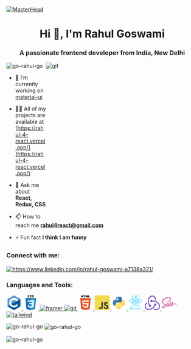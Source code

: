 [![MasterHead](https://wallpapercave.com/wp/wp7717992.png)](https://rishavchanda.io)
<h1 align="center">Hi 👋, I'm Rahul Goswami</h1>
<h3 align="center">A passionate frontend developer from India, New Delhi</h3>
<img src="https://www.optimalvirtualemployee.com/wp-content/uploads/2023/01/front-end-development.gif" alt="gif" width="400" height="400" align="right"/>
<p align="left"> <img src="https://komarev.com/ghpvc/?username=go-rahul-go&label=Profile%20views&color=0e75b6&style=flat" alt="go-rahul-go" /> </p>

- 🔭 I’m currently working on [material-ui](https://github.com/go-rahul-go/quicknotes-with-material-UI)

- 👨‍💻 All of my projects are available at [https://rahul-4-react.vercel.app/](https://rahul-4-react.vercel.app/)

- 💬 Ask me about **React, Redux, CSS**

- 📫 How to reach me **rahul4react@gmail.com**

- ⚡ Fun fact **I think I am funny**

<h3 align="left">Connect with me:</h3>
<p align="left">
<a href="https://linkedin.com/in/https://www.linkedin.com/in/rahul-goswami-a7138a321/" target="blank"><img align="center" src="https://raw.githubusercontent.com/rahuldkjain/github-profile-readme-generator/master/src/images/icons/Social/linked-in-alt.svg" alt="https://www.linkedin.com/in/rahul-goswami-a7138a321/" height="30" width="40" /></a>
</p>

<h3 align="left">Languages and Tools:</h3>
<p align="left"> <a href="https://www.cprogramming.com/" target="_blank" rel="noreferrer"> <img src="https://raw.githubusercontent.com/devicons/devicon/master/icons/c/c-original.svg" alt="c" width="40" height="40"/> </a> <a href="https://www.w3schools.com/css/" target="_blank" rel="noreferrer"> <img src="https://raw.githubusercontent.com/devicons/devicon/master/icons/css3/css3-original-wordmark.svg" alt="css3" width="40" height="40"/> </a> <a href="https://www.framer.com/" target="_blank" rel="noreferrer"> <img src="https://www.vectorlogo.zone/logos/framer/framer-icon.svg" alt="framer" width="40" height="40"/> </a> <a href="https://git-scm.com/" target="_blank" rel="noreferrer"> <img src="https://www.vectorlogo.zone/logos/git-scm/git-scm-icon.svg" alt="git" width="40" height="40"/> </a> <a href="https://www.w3.org/html/" target="_blank" rel="noreferrer"> <img src="https://raw.githubusercontent.com/devicons/devicon/master/icons/html5/html5-original-wordmark.svg" alt="html5" width="40" height="40"/> </a> <a href="https://developer.mozilla.org/en-US/docs/Web/JavaScript" target="_blank" rel="noreferrer"> <img src="https://raw.githubusercontent.com/devicons/devicon/master/icons/javascript/javascript-original.svg" alt="javascript" width="40" height="40"/> </a> <a href="https://www.python.org" target="_blank" rel="noreferrer"> <img src="https://raw.githubusercontent.com/devicons/devicon/master/icons/python/python-original.svg" alt="python" width="40" height="40"/> </a> <a href="https://reactjs.org/" target="_blank" rel="noreferrer"> <img src="https://raw.githubusercontent.com/devicons/devicon/master/icons/react/react-original-wordmark.svg" alt="react" width="40" height="40"/> </a> <a href="https://redux.js.org" target="_blank" rel="noreferrer"> <img src="https://raw.githubusercontent.com/devicons/devicon/master/icons/redux/redux-original.svg" alt="redux" width="40" height="40"/> </a> <a href="https://sass-lang.com" target="_blank" rel="noreferrer"> <img src="https://raw.githubusercontent.com/devicons/devicon/master/icons/sass/sass-original.svg" alt="sass" width="40" height="40"/> </a> <a href="https://tailwindcss.com/" target="_blank" rel="noreferrer"> <img src="https://www.vectorlogo.zone/logos/tailwindcss/tailwindcss-icon.svg" alt="tailwind" width="40" height="40"/> </a> </p>

<p><img align="left" src="https://github-readme-stats.vercel.app/api/top-langs?username=go-rahul-go&show_icons=true&locale=en&layout=compact" alt="go-rahul-go" /></p>

<p>&nbsp;<img align="center" src="https://github-readme-stats.vercel.app/api?username=go-rahul-go&show_icons=true&locale=en" alt="go-rahul-go" /></p>

<p><img align="center" src="https://github-readme-streak-stats.herokuapp.com/?user=go-rahul-go&" alt="go-rahul-go" /></p>
